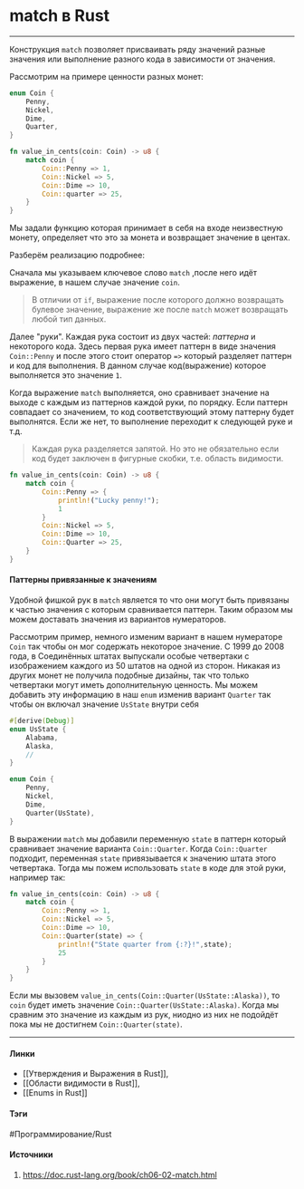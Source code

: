 # match в Rust
***
Конструкция `match` позволяет присваивать ряду значений разные значения или выполнение разного кода в зависимости от значения.

Рассмотрим на примере ценности разных монет:
```rust
enum Coin {
	Penny,
	Nickel,
	Dime,
	Quarter,
}

fn value_in_cents(coin: Coin) -> u8 {
	match coin {
		Coin::Penny => 1,
		Coin::Nickel => 5,
		Coin::Dime => 10,
		Coin::quarter => 25, 
	}
}

```

Мы задали функцию которая принимает в себя на входе неизвестную монету, определяет что это за монета и возвращает значение в центах.

Разберём реализацию подробнее:

Сначала мы указываем ключевое слово `match` ,после него идёт выражение, в нашем случае значение `coin`.

>В отличии от `if`, выражение после которого должно возвращать булевое значение, выражение же после `match` может возвращать любой тип данных. 

Далее "руки". Каждая рука состоит из двух частей: *паттерна* и некоторого кода. Здесь первая рука имеет паттерн в виде значения `Coin::Penny` и после этого стоит оператор `=>` который разделяет паттерн и код для выполнения. В данном случае код(выражение) которое выполняется это значение `1`. 

Когда выражение `match` выполняется, оно сравнивает значение на выходе с каждым из паттернов каждой руки, по порядку. Если паттерн совпадает со значением, то код соответствующий этому паттерну будет выполнятся. Если же нет, то выполнение переходит к следующей руке и т.д.

>Каждая рука разделяется запятой. Но это не обязательно если код будет заключен в фигурные скобки, т.е. область видимости.

```rust
fn value_in_cents(coin: Coin) -> u8 {
	match coin {
		Coin::Penny => {
			println!("Lucky penny!");
			1
		}
		Coin::Nickel => 5,
		Coin::Dime => 10,
		Coin::Quarter => 25,
	}
}
```

#### Паттерны привязанные к значениям
Удобной фишкой рук в `match` является то что они могут быть привязаны к частью значения с которым сравнивается паттерн. Таким образом мы можем доставать значения из вариантов нумераторов.

Рассмотрим пример, немного изменим вариант в нашем нумераторе `Coin` так чтобы он мог содержать некоторое значение. С 1999 до 2008 года, в Соединённых штатах выпускали особые четвертаки с изображением каждого из 50 штатов на одной из сторон. Никакая из других монет не получила подобные дизайны, так что только четвертаки могут иметь дополнительную ценность. Мы можем добавить эту информацию в наш `enum` изменив вариант `Quarter` так чтобы он включал значение `UsState` внутри себя
```rust
#[derive(Debug)]
enum UsState {
	Alabama,
	Alaska,
	//
}

enum Coin {
	Penny,
	Nickel,
	Dime,
	Quarter(UsState),
}
```

В выражении `match` мы добавили переменную `state` в паттерн который сравнивает значение варианта `Coin::Quarter`. Когда `Coin::Quarter` подходит, переменная `state` привязывается к значению штата этого четвертака. Тогда мы пожем использовать `state` в коде для этой руки, например так:
```rust
fn value_in_cents(coin: Coin) -> u8 {
	match coin {
		Coin::Penny => 1,
		Coin::Nickel => 5,
		Coin::Dime => 10,
		Coin::Quarter(state) => {
			println!("State quarter from {:?}!",state);
			25
		}
	}
}

```
Если мы вызовем `value_in_cents(Coin::Quarter(UsState::Alaska))`, то `coin` будет иметь значение `Coin::Quarter(UsState::Alaska)`. Когда мы сравним это значение из каждым из рук, ниодно из них не подойдёт пока мы не достигнем `Coin::Quarter(state)`.
***
#### Линки
- [[Утверждения и Выражения в Rust]],
- [[Области видимости в Rust]],
- [[Enums in Rust]]
#### Тэги
 #Программирование/Rust 
#### Источники
1. https://doc.rust-lang.org/book/ch06-02-match.html